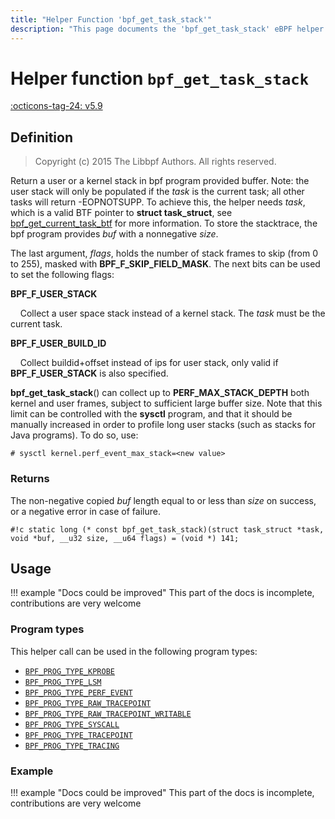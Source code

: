 ```yaml
---
title: "Helper Function 'bpf_get_task_stack'"
description: "This page documents the 'bpf_get_task_stack' eBPF helper function, including its definition, usage, program types that can use it, and examples."
---
```

# Helper function `bpf_get_task_stack`

<!-- [FEATURE_TAG](bpf_get_task_stack) -->
[:octicons-tag-24: v5.9](https://github.com/torvalds/linux/commit/fa28dcb82a38f8e3993b0fae9106b1a80b59e4f0)
<!-- [/FEATURE_TAG] -->

## Definition

> Copyright (c) 2015 The Libbpf Authors. All rights reserved.



Return a user or a kernel stack in bpf program provided buffer. Note: the user stack will only be populated if the _task_ is the current task; all other tasks will return -EOPNOTSUPP. To achieve this, the helper needs _task_, which is a valid BTF pointer to **struct task_struct**, see [bpf_get_current_task_btf](../helper-function/bpf_get_current_task_btf.md) for more information. To store the stacktrace, the bpf program provides _buf_ with a nonnegative _size_.

The last argument, _flags_, holds the number of stack frames to skip (from 0 to 255), masked with **BPF_F_SKIP_FIELD_MASK**. The next bits can be used to set the following flags:

**BPF_F_USER_STACK**

&nbsp;&nbsp;&nbsp;&nbsp;Collect a user space stack instead of a kernel stack. The _task_ must be the current task.

**BPF_F_USER_BUILD_ID**

&nbsp;&nbsp;&nbsp;&nbsp;Collect buildid+offset instead of ips for user stack, only valid if **BPF_F_USER_STACK** is also specified.

**bpf_get_task_stack**() can collect up to **PERF_MAX_STACK_DEPTH** both kernel and user frames, subject to sufficient large buffer size. Note that this limit can be controlled with the **sysctl** program, and that it should be manually increased in order to profile long user stacks (such as stacks for Java programs). To do so, use:

```
# sysctl kernel.perf_event_max_stack=<new value>
```

### Returns

The non-negative copied _buf_ length equal to or less than _size_ on success, or a negative error in case of failure.

`#!c static long (* const bpf_get_task_stack)(struct task_struct *task, void *buf, __u32 size, __u64 flags) = (void *) 141;`

## Usage

!!! example "Docs could be improved"
    This part of the docs is incomplete, contributions are very welcome

### Program types

This helper call can be used in the following program types:

<!-- DO NOT EDIT MANUALLY -->
<!-- [HELPER_FUNC_PROG_REF] -->
 * [`BPF_PROG_TYPE_KPROBE`](../program-type/BPF_PROG_TYPE_KPROBE.md)
 * [`BPF_PROG_TYPE_LSM`](../program-type/BPF_PROG_TYPE_LSM.md)
 * [`BPF_PROG_TYPE_PERF_EVENT`](../program-type/BPF_PROG_TYPE_PERF_EVENT.md)
 * [`BPF_PROG_TYPE_RAW_TRACEPOINT`](../program-type/BPF_PROG_TYPE_RAW_TRACEPOINT.md)
 * [`BPF_PROG_TYPE_RAW_TRACEPOINT_WRITABLE`](../program-type/BPF_PROG_TYPE_RAW_TRACEPOINT_WRITABLE.md)
 * [`BPF_PROG_TYPE_SYSCALL`](../program-type/BPF_PROG_TYPE_SYSCALL.md)
 * [`BPF_PROG_TYPE_TRACEPOINT`](../program-type/BPF_PROG_TYPE_TRACEPOINT.md)
 * [`BPF_PROG_TYPE_TRACING`](../program-type/BPF_PROG_TYPE_TRACING.md)
<!-- [/HELPER_FUNC_PROG_REF] -->

### Example

!!! example "Docs could be improved"
    This part of the docs is incomplete, contributions are very welcome
